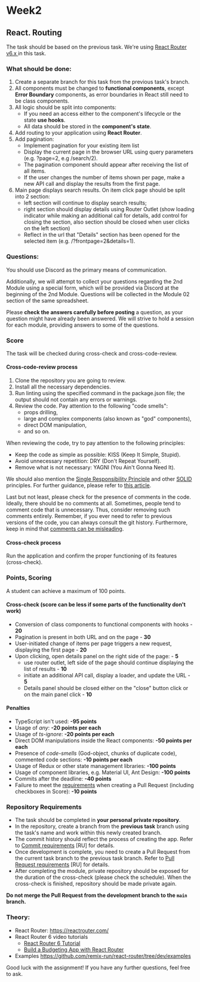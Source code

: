 # Week2

## React. Routing

The task should be based on the previous task. We're using [React Router v6.x ](https://reactrouter.com/en/main/start/overview) in this task.

### What should be done:

1. Create a separate branch for this task from the previous task's branch.
2. All components must be changed to **functional components**, except **Error Boundary** components, as error boundaries in React still need to be class components.
3. All logic should be split into components:
   - If you need an access either to the component's lifecycle or the state **use hooks**.
   - All data should be stored in the **component's state**.
4. Add routing to your application using **React Router**.
5. Add pagination:
   - Implement pagination for your existing item list
   - Display the current page in the browser URL using query parameters (e.g. ?page=2, e.g /search/2).
   - The pagination component should appear after receiving the list of all items.
   - If the user changes the number of items shown per page, make a new API call and display the results from the first page.
6. Main page displays search results. On item click page should be split into 2 section:
   - left section will continue to display search results;
   - right section should display details using Router Outlet (show loading indicator while making an additional call for details, add control for closing the section, also section should be closed when user clicks on the left section)
   - Reflect in the url that "Details" section has been opened for the selected item (e.g. /?frontpage=2&details=1).

### Questions:

You should use Discord as the primary means of communication.

Additionally, we will attempt to collect your questions regarding the 2nd Module using a special form, which will be provided via Discord at the beginning of the 2nd Module. Questions will be collected in the Module 02 section of the same spreadsheet.

Please **check the answers carefully before posting** a question, as your question might have already been answered. We will strive to hold a session for each module, providing answers to some of the questions.

### Score

The task will be checked during cross-check and cross-code-review.

#### Cross-code-review process

1. Clone the repository you are going to review.
2. Install all the necessary dependencies.
3. Run linting using the specified command in the package.json file; the output should not contain any errors or warnings.
4. Review the code. Pay attention to the following "code smells":
   - props drilling,
   - large and complex components (also known as "god" components),
   - direct DOM manipulation,
   - and so on.

When reviewing the code, try to pay attention to the following principles:

- Keep the code as simple as possible: KISS (Keep It Simple, Stupid).
- Avoid unnecessary repetition: DRY (Don't Repeat Yourself).
- Remove what is not necessary: YAGNI (You Ain't Gonna Need It).

We should also mention the [Single Responsibility Principle](https://en.wikipedia.org/wiki/Single-responsibility_principle) and other [SOLID](https://en.wikipedia.org/wiki/SOLID) principles. For further guidance, please refer to [this article](https://dmitripavlutin.com/7-architectural-attributes-of-a-reliable-react-component/).

Last but not least, please check for the presence of comments in the code. Ideally, there should be no comments at all. Sometimes, people tend to comment code that is unnecessary. Thus, consider removing such comments entirely. Remember, if you ever need to refer to previous versions of the code, you can always consult the git history. Furthermore, keep in mind
that [comments can be misleading](https://blog.devgenius.io/code-should-be-the-one-version-of-the-truth-dont-add-comments-b0bcd8631a9a).

#### Cross-check process

Run the application and confirm the proper functioning of its features (cross-check).

### Points, Scoring

A student can achieve a maximum of 100 points.

#### Cross-check (score can be less if some parts of the functionality don't work)

- Conversion of class components to functional components with hooks - **20**
- Pagination is present in both URL and on the page - **30**
- User-initiated change of items per page triggers a new request, displaying the first page - **20**
- Upon clicking, open details panel on the right side of the page: - **5**
  - use router outlet, left side of the page should continue displaying the list of results - **10**
  - initiate an additional API call, display a loader, and update the URL - **5**
  - Details panel should be closed either on the "close" button click or on the main panel click - **10**

#### Penalties

- TypeScript isn't used: **-95 points**
- Usage of _any_: **-20 points per each**
- Usage of _ts-ignore_: **-20 points per each**
- Direct DOM manipulations inside the React components: **-50 points per each**
- Presence of _code-smells_ (God-object, chunks of duplicate code), commented code sections: **-10 points per each**
- Usage of Redux or other state management libraries: **-100 points**
- Usage of component libraries, e.g. Material UI, Ant Design: **-100 points**
- Commits after the deadline: **-40 points**
- Failure to meet the [requirements](https://docs.rs.school/#/pull-request-review-process?id=%d0%a2%d1%80%d0%b5%d0%b1%d0%be%d0%b2%d0%b0%d0%bd%d0%b8%d1%8f-%d0%ba-pull-request-pr) when creating a Pull Request (including checkboxes in Score): **-10 points**

### Repository Requirements

- The task should be completed in **your personal private repository**.
- In the repository, create a branch from the **previous task** branch using the task's name and work within this newly created branch.
- The commit history should reflect the process of creating the app. Refer to [Commit requirements](https://docs.rs.school/#/git-convention?id=%D0%A2%D1%80%D0%B5%D0%B1%D0%BE%D0%B2%D0%B0%D0%BD%D0%B8%D1%8F-%D0%BA-%D0%B8%D0%BC%D0%B5%D0%BD%D0%B0%D0%BC-%D0%BA%D0%BE%D0%BC%D0%BC%D0%B8%D1%82%D0%BE%D0%B2) [RU] for details.
- Once development is complete, you need to create a Pull Request from the current task branch to the previous task branch. Refer to [Pull Request requirements](https://docs.rs.school/#/pull-request-review-process?id=%D0%A2%D1%80%D0%B5%D0%B1%D0%BE%D0%B2%D0%B0%D0%BD%D0%B8%D1%8F-%D0%BA-pull-request-pr) [RU] for details.
- After completing the module, private repository should be exposed for the duration of the cross-check (please check the schedule). When the cross-check is finished, repository should be made private again.

**Do not merge the Pull Request from the development branch to the `main` branch.**

### Theory:

- React Router: https://reactrouter.com/
- React Router 6 video tutorials
  - [React Router 6 Tutorial](https://www.youtube.com/watch?v=OMQ2QARHPo0&list=PL4cUxeGkcC9iVKmtNuCeIswnQ97in2GGf)
  - [Build a Budgeting App with React Router](https://www.youtube.com/watch?v=VpzeeBeVWeg&list=PL4cUxeGkcC9iNnY07bh_UPaRIQZcJfARY)
- Examples https://github.com/remix-run/react-router/tree/dev/examples

Good luck with the assignment! If you have any further questions, feel free to ask.
